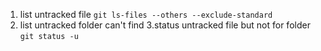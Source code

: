 1. list untracked file
`git ls-files --others --exclude-standard`
2. list untracked folder
can't find
3.status untracked file but not for folder
`git status -u`